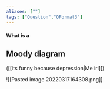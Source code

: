 ```yaml
---
aliases: [""]
tags: ["Question","QFormat3"]
---
```


#### What is a
## Moody diagram
([[its funny because depression|Me irl]])

![[Pasted image 20220317164308.png]]
